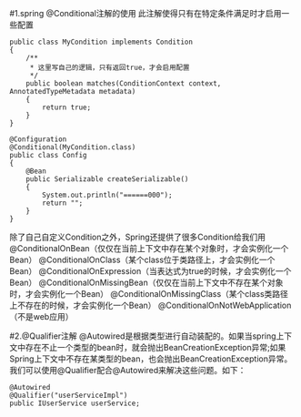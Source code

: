 #1.spring @Conditional注解的使用
此注解使得只有在特定条件满足时才启用一些配置
````
public class MyCondition implements Condition  
{  
    /** 
     * 这里写自己的逻辑，只有返回true，才会启用配置 
     */  
    public boolean matches(ConditionContext context, AnnotatedTypeMetadata metadata)  
    {  
        return true;  
    }  
}  
````

````
@Configuration  
@Conditional(MyCondition.class)  
public class Config  
{  
    @Bean  
    public Serializable createSerializable()  
    {  
        System.out.println("======000");  
        return "";  
    }  
}  

````

除了自己自定义Condition之外，Spring还提供了很多Condition给我们用
@ConditionalOnBean（仅仅在当前上下文中存在某个对象时，才会实例化一个Bean）
@ConditionalOnClass（某个class位于类路径上，才会实例化一个Bean）
@ConditionalOnExpression（当表达式为true的时候，才会实例化一个Bean）
@ConditionalOnMissingBean（仅仅在当前上下文中不存在某个对象时，才会实例化一个Bean）
@ConditionalOnMissingClass（某个class类路径上不存在的时候，才会实例化一个Bean）
@ConditionalOnNotWebApplication（不是web应用）

#2.@Qualifier注解
@Autowired是根据类型进行自动装配的。如果当spring上下文中存在不止一个类型的bean时，就会抛出BeanCreationException异常;如果Spring上下文中不存在某类型的bean，也会抛出BeanCreationException异常。我们可以使用@Qualifier配合@Autowired来解决这些问题。如下：
````
@Autowired   
@Qualifier("userServiceImpl")   
public IUserService userService;
````
